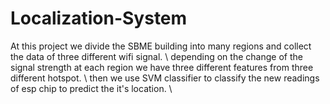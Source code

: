 # Localization-System
At this project we divide the SBME building into many regions and collect the data of three different wifi signal. \\
depending on the change of the signal strength at each region we have three different features from three different hotspot. \\
then we use SVM classifier to classify the new readings of esp chip to predict the it's location. \\
 
